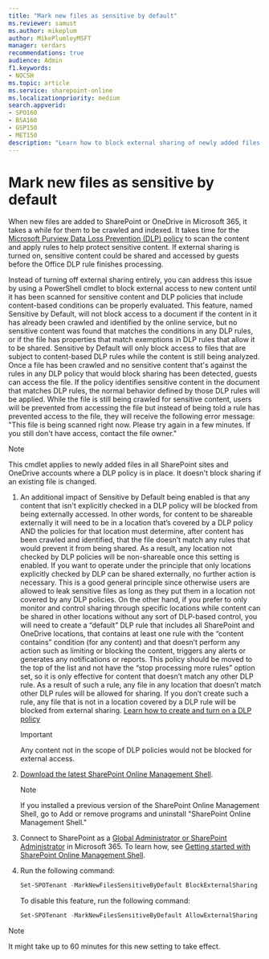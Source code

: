 ```yaml
---
title: "Mark new files as sensitive by default"
ms.reviewer: samust
ms.author: mikeplum
author: MikePlumleyMSFT
manager: serdars
recommendations: true
audience: Admin
f1.keywords:
- NOCSH
ms.topic: article
ms.service: sharepoint-online
ms.localizationpriority: medium
search.appverid:
- SPO160
- BSA160
- GSP150
- MET150
description: "Learn how to block external sharing of newly added files."
---
```


# Mark new files as sensitive by default

When new files are added to SharePoint or OneDrive in Microsoft 365, it takes a while for them to be crawled and indexed. It takes time for the [Microsoft Purview Data Loss Prevention (DLP) policy](/microsoft-365/compliance/dlp-learn-about-dlp) to scan the content and apply rules to help protect sensitive content. If external sharing is turned on, sensitive content could be shared and accessed by guests before the Office DLP rule finishes processing.

Instead of turning off external sharing entirely, you can address this issue by using a PowerShell cmdlet to block external access to new content until it has been scanned for sensitive content and DLP policies that include content-based conditions can be properly evaluated. This feature, named Sensitive by Default, will not block access to a document if the content in it has already been crawled and identified by the online service, but no sensitive content was found that matches the conditions in any DLP rules, or if the file has properties that match exemptions in DLP rules that allow it to be shared. Sensitive by Default will only block access to files that are subject to content-based DLP rules while the content is still being analyzed. Once a file has been crawled and no sensitive content that's against the rules in any DLP policy that would block sharing has been detected, guests can access the file. If the policy identifies sensitive content in the document that matches DLP rules, the normal behavior defined by those DLP rules will be applied. While the file is still being crawled for sensitive content, users will be prevented from accessing the file but instead of being told a rule has prevented access to the file, they will receive the following error message: "This file is being scanned right now. Please try again in a few minutes. If you still don't have access, contact the file owner."

> [!NOTE]
> This cmdlet applies to newly added files in all SharePoint sites and OneDrive accounts where a DLP policy is in place. It doesn't block sharing if an existing file is changed.

1. An additional impact of Sensitive by Default being enabled is that any content that isn't explicitly checked in a DLP policy will be blocked from being externally accessed. In other words, for content to be shareable externally it will need to be in a location that’s covered by a DLP policy AND the policies for that location must determine, after content has been crawled and identified, that the file doesn’t match any rules that would prevent it from being shared. As a result, any location not checked by DLP policies will be non-shareable once this setting is enabled. If you want to operate under the principle that only locations explicitly checked by DLP can be shared externally, no further action is necessary. This is a good general principle since otherwise users are allowed to leak sensitive files as long as they put them in a location not covered by any DLP policies. On the other hand, if you prefer to only monitor and control sharing through specific locations while content can be shared in other locations without any sort of DLP-based control, you will need to create a “default” DLP rule that includes all SharePoint and OneDrive locations, that contains at least one rule with the “content contains” condition (for any content) and that doesn’t perform any action such as limiting or blocking the content, triggers any alerts or generates any notifications or reports. This policy should be moved to the top of the list and not have the “stop processing more rules” option set, so it is only effective for content that doesn’t match any other DLP rule. As a result of such a rule, any file in any location that doesn’t match other DLP rules will be allowed for sharing. If you don’t create such a rule, any file that is not in a location covered by a DLP rule will be blocked from external sharing. [Learn how to create and turn on a DLP policy](/microsoft-365/compliance/create-test-tune-dlp-policy)

    > [!IMPORTANT]
    > Any content not in the scope of DLP policies would not be blocked for external access.

2. [Download the latest SharePoint Online Management Shell](https://go.microsoft.com/fwlink/p/?LinkId=255251).

    > [!NOTE]
    > If you installed a previous version of the SharePoint Online Management Shell, go to Add or remove programs and uninstall "SharePoint Online Management Shell."

3. Connect to SharePoint as a [Global Administrator or SharePoint Administrator](./sharepoint-admin-role.md) in Microsoft 365. To learn how, see [Getting started with SharePoint Online Management Shell](/powershell/sharepoint/sharepoint-online/connect-sharepoint-online).

4. Run the following command:
  
    ```PowerShell
    Set-SPOTenant -MarkNewFilesSensitiveByDefault BlockExternalSharing 
    ```

    To disable this feature, run the following command:

    ```powershell
    Set-SPOTenant -MarkNewFilesSensitiveByDefault AllowExternalSharing
    ```

> [!NOTE]
> It might take up to 60 minutes for this new setting to take effect.
